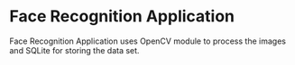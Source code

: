# Face Recognition Application
Face Recognition Application uses OpenCV module to process the images and SQLite for storing the data set.
